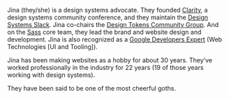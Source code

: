 Jina (they/she) is a design systems advocate. They founded [Clarity][], a design systems community conference, and they maintain the [Design Systems Slack][]. Jina co-chairs the [Design Tokens Community Group][]. And on the [Sass][] core team, they lead the brand and website design and development. Jina is also recognized as a [Google Developers Expert][] (Web Technologies [UI and Tooling]).

Jina has been making websites as a hobby for about 30 years. They’ve worked professionally in the industry for 22 years (19 of those years working with design systems).

They have been said to be one of the most cheerful goths.

[clarity]: https://www.clarityconf.com/
[design systems slack]: http://slack.design.systems/
[design tokens community group]: https://www.designtokens.org/
[google developers expert]: https://developers.google.com/community/experts
[sass]: https://sass-lang.com/
